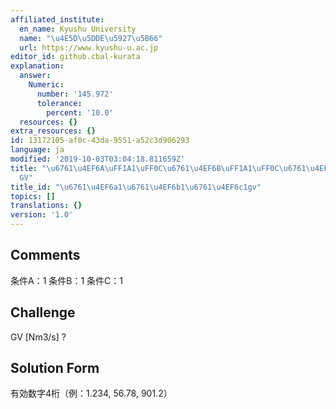 ```yaml
---
affiliated_institute:
  en_name: Kyushu University
  name: "\u4E5D\u5DDE\u5927\u5B66"
  url: https://www.kyushu-u.ac.jp
editor_id: github.cbal-kurata
explanation:
  answer:
    Numeric:
      number: '145.972'
      tolerance:
        percent: '10.0'
  resources: {}
extra_resources: {}
id: 13172105-af0c-43da-9551-a52c3d906293
language: ja
modified: '2019-10-03T03:04:18.811659Z'
title: "\u6761\u4EF6A\uFF1A1\uFF0C\u6761\u4EF6B\uFF1A1\uFF0C\u6761\u4EF6C\uFF1A1\uFF0C\
  GV"
title_id: "\u6761\u4EF6a1\u6761\u4EF6b1\u6761\u4EF6c1gv"
topics: []
translations: {}
version: '1.0'
---
```


## Comments
条件A：1
条件B：1
条件C：1

## Challenge
GV [Nm3/s] ?

## Solution Form
有効数字4桁（例：1.234,  56.78,  901.2）




